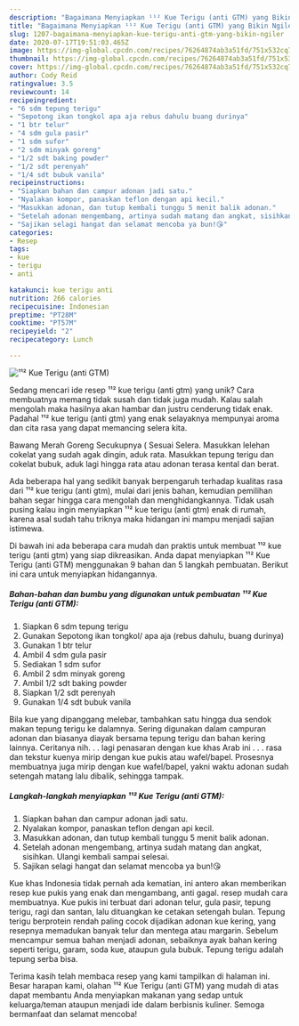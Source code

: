 ```yaml
---
description: "Bagaimana Menyiapkan ¹¹² Kue Terigu (anti GTM) yang Bikin Ngiler"
title: "Bagaimana Menyiapkan ¹¹² Kue Terigu (anti GTM) yang Bikin Ngiler"
slug: 1207-bagaimana-menyiapkan-kue-terigu-anti-gtm-yang-bikin-ngiler
date: 2020-07-17T19:51:03.465Z
image: https://img-global.cpcdn.com/recipes/76264874ab3a51fd/751x532cq70/kue-terigu-anti-gtm-foto-resep-utama.jpg
thumbnail: https://img-global.cpcdn.com/recipes/76264874ab3a51fd/751x532cq70/kue-terigu-anti-gtm-foto-resep-utama.jpg
cover: https://img-global.cpcdn.com/recipes/76264874ab3a51fd/751x532cq70/kue-terigu-anti-gtm-foto-resep-utama.jpg
author: Cody Reid
ratingvalue: 3.5
reviewcount: 14
recipeingredient:
- "6 sdm tepung terigu"
- "Sepotong ikan tongkol apa aja rebus dahulu buang durinya"
- "1 btr telur"
- "4 sdm gula pasir"
- "1 sdm sufor"
- "2 sdm minyak goreng"
- "1/2 sdt baking powder"
- "1/2 sdt perenyah"
- "1/4 sdt bubuk vanila"
recipeinstructions:
- "Siapkan bahan dan campur adonan jadi satu."
- "Nyalakan kompor, panaskan teflon dengan api kecil."
- "Masukkan adonan, dan tutup kembali tunggu 5 menit balik adonan."
- "Setelah adonan mengembang, artinya sudah matang dan angkat, sisihkan. Ulangi kembali sampai selesai."
- "Sajikan selagi hangat dan selamat mencoba ya bun!😘"
categories:
- Resep
tags:
- kue
- terigu
- anti

katakunci: kue terigu anti 
nutrition: 266 calories
recipecuisine: Indonesian
preptime: "PT28M"
cooktime: "PT57M"
recipeyield: "2"
recipecategory: Lunch

---
```



![¹¹² Kue Terigu (anti GTM)](https://img-global.cpcdn.com/recipes/76264874ab3a51fd/751x532cq70/kue-terigu-anti-gtm-foto-resep-utama.jpg)

Sedang mencari ide resep ¹¹² kue terigu (anti gtm) yang unik? Cara membuatnya memang tidak susah dan tidak juga mudah. Kalau salah mengolah maka hasilnya akan hambar dan justru cenderung tidak enak. Padahal ¹¹² kue terigu (anti gtm) yang enak selayaknya mempunyai aroma dan cita rasa yang dapat memancing selera kita.

Bawang Merah Goreng Secukupnya ( Sesuai Selera. Masukkan lelehan cokelat yang sudah agak dingin, aduk rata. Masukkan tepung terigu dan cokelat bubuk, aduk lagi hingga rata atau adonan terasa kental dan berat.

Ada beberapa hal yang sedikit banyak berpengaruh terhadap kualitas rasa dari ¹¹² kue terigu (anti gtm), mulai dari jenis bahan, kemudian pemilihan bahan segar hingga cara mengolah dan menghidangkannya. Tidak usah pusing kalau ingin menyiapkan ¹¹² kue terigu (anti gtm) enak di rumah, karena asal sudah tahu triknya maka hidangan ini mampu menjadi sajian istimewa.


Di bawah ini ada beberapa cara mudah dan praktis untuk membuat ¹¹² kue terigu (anti gtm) yang siap dikreasikan. Anda dapat menyiapkan ¹¹² Kue Terigu (anti GTM) menggunakan 9 bahan dan 5 langkah pembuatan. Berikut ini cara untuk menyiapkan hidangannya.

<!--inarticleads1-->

##### Bahan-bahan dan bumbu yang digunakan untuk pembuatan ¹¹² Kue Terigu (anti GTM):

1. Siapkan 6 sdm tepung terigu
1. Gunakan Sepotong ikan tongkol/ apa aja (rebus dahulu, buang durinya)
1. Gunakan 1 btr telur
1. Ambil 4 sdm gula pasir
1. Sediakan 1 sdm sufor
1. Ambil 2 sdm minyak goreng
1. Ambil 1/2 sdt baking powder
1. Siapkan 1/2 sdt perenyah
1. Gunakan 1/4 sdt bubuk vanila


Bila kue yang dipanggang melebar, tambahkan satu hingga dua sendok makan tepung terigu ke dalamnya. Sering digunakan dalam campuran adonan dan biasanya diayak bersama tepung terigu dan bahan kering lainnya. Ceritanya nih. . . lagi penasaran dengan kue khas Arab ini . . . rasa dan tekstur kuenya mirip dengan kue pukis atau wafel/bapel. Prosesnya membuatnya juga mirip dengan kue wafel/bapel, yakni waktu adonan sudah setengah matang lalu dibalik, sehingga tampak. 

<!--inarticleads2-->

##### Langkah-langkah menyiapkan ¹¹² Kue Terigu (anti GTM):

1. Siapkan bahan dan campur adonan jadi satu.
1. Nyalakan kompor, panaskan teflon dengan api kecil.
1. Masukkan adonan, dan tutup kembali tunggu 5 menit balik adonan.
1. Setelah adonan mengembang, artinya sudah matang dan angkat, sisihkan. Ulangi kembali sampai selesai.
1. Sajikan selagi hangat dan selamat mencoba ya bun!😘


Kue khas Indonesia tidak pernah ada kematian, ini antero akan memberikan resep kue pukis yang enak dan mengambang, anti gagal. resep mudah cara membuatnya. Kue pukis ini terbuat dari adonan telur, gula pasir, tepung terigu, ragi dan santan, lalu dituangkan ke cetakan setengah bulan. Tepung terigu berprotein rendah paling cocok dijadikan adonan kue kering, yang resepnya memadukan banyak telur dan mentega atau margarin. Sebelum mencampur semua bahan menjadi adonan, sebaiknya ayak bahan kering seperti terigu, garam, soda kue, ataupun gula bubuk. Tepung terigu adalah tepung serba bisa. 

Terima kasih telah membaca resep yang kami tampilkan di halaman ini. Besar harapan kami, olahan ¹¹² Kue Terigu (anti GTM) yang mudah di atas dapat membantu Anda menyiapkan makanan yang sedap untuk keluarga/teman ataupun menjadi ide dalam berbisnis kuliner. Semoga bermanfaat dan selamat mencoba!
